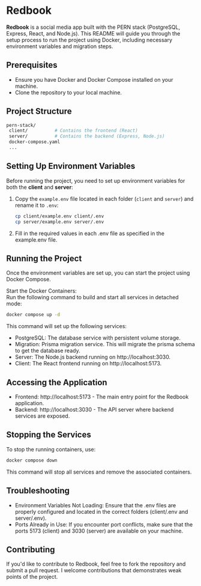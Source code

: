 # Redbook

**Redbook** is a social media app built with the PERN stack (PostgreSQL, Express, React, and Node.js). This README will guide you through the setup process to run the project using Docker, including necessary environment variables and migration steps.

## Prerequisites

- Ensure you have Docker and Docker Compose installed on your machine.
- Clone the repository to your local machine.

## Project Structure

```bash
pern-stack/
 client/          # Contains the frontend (React)
 server/          # Contains the backend (Express, Node.js)
 docker-compose.yaml
 ...
```

## Setting Up Environment Variables

Before running the project, you need to set up environment variables for both the **client** and **server**:

1. Copy the `example.env` file located in each folder (`client` and `server`) and rename it to `.env`:

   ```bash
   cp client/example.env client/.env
   cp server/example.env server/.env
   ```

2. Fill in the required values in each .env file as specified in the example.env file.

## Running the Project

Once the environment variables are set up, you can start the project using Docker Compose.

Start the Docker Containers: <br>
Run the following command to build and start all services in detached mode:

```bash
docker compose up -d
```

This command will set up the following services:

- PostgreSQL: The database service with persistent volume storage.
- Migration: Prisma migration service. This will migrate the prisma schema to get the database ready.
- Server: The Node.js backend running on http://localhost:3030.
- Client: The React frontend running on http://localhost:5173.

## Accessing the Application

- Frontend: http://localhost:5173 - The main entry point for the Redbook application.
- Backend: http://localhost:3030 - The API server where backend services are exposed.

## Stopping the Services

To stop the running containers, use:

```bash
docker compose down
```

This command will stop all services and remove the associated containers.

## Troubleshooting

- Environment Variables Not Loading: Ensure that the .env files are properly configured and located in the correct folders (client/.env and server/.env).
- Ports Already in Use: If you encounter port conflicts, make sure that the ports 5173 (client) and 3030 (server) are available on your machine.

## Contributing

If you'd like to contribute to Redbook, feel free to fork the repository and submit a pull request. I welcome contributions that demonstrates weak points of the project.

